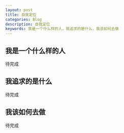 ```yaml
---
layout: post
title: 自我定位
categories: Blog
description: 自我定位
keywords: 我是一个什么样的人，我追求的是什么，我该如何去做
---
```


## 我是一个什么样的人
待完成

## 我追求的是什么
待完成

## 我该如何去做
待完成
